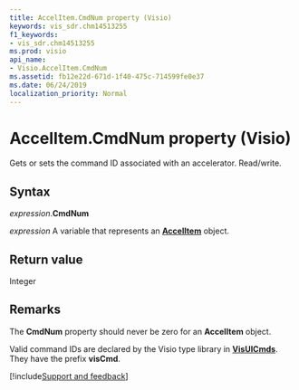 ```yaml
---
title: AccelItem.CmdNum property (Visio)
keywords: vis_sdr.chm14513255
f1_keywords:
- vis_sdr.chm14513255
ms.prod: visio
api_name:
- Visio.AccelItem.CmdNum
ms.assetid: fb12e22d-671d-1f40-475c-714599fe0e37
ms.date: 06/24/2019
localization_priority: Normal
---
```



# AccelItem.CmdNum property (Visio)

Gets or sets the command ID associated with an accelerator. Read/write.


## Syntax

_expression_.**CmdNum**

_expression_ A variable that represents an **[AccelItem](Visio.AccelItem.md)** object.


## Return value

Integer


## Remarks

The **CmdNum** property should never be zero for an **AccelItem** object.

Valid command IDs are declared by the Visio type library in **[VisUICmds](Visio.visuicmds.md)**. They have the prefix **visCmd**.

[!include[Support and feedback](~/includes/feedback-boilerplate.md)]